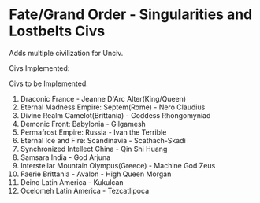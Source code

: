 # Fate/Grand Order - Singularities and Lostbelts Civs

Adds multiple civilization for Unciv.

Civs Implemented:


Civs to be Implemented:
1. Draconic France - Jeanne D'Arc Alter(King/Queen)
2. Eternal Madness Empire: Septem(Rome) - Nero Claudius
3. Divine Realm Camelot(Brittania) - Goddess Rhongomyniad
4. Demonic Front: Babylonia - Gilgamesh
5. Permafrost Empire: Russia - Ivan the Terrible
6. Eternal Ice and Fire: Scandinavia - Scathach-Skadi
7. Synchronized Intellect China - Qin Shi Huang
8. Samsara India - God Arjuna
9. Interstellar Mountain Olympus(Greece) - Machine God Zeus
10. Faerie Brittania - Avalon - High Queen Morgan
11. Deino Latin America - Kukulcan
12. Ocelomeh Latin America - Tezcatlipoca
